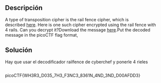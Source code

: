 ## Descripción
A type of transposition cipher is the rail fence cipher, which is described [here](https://en.wikipedia.org/wiki/Rail_fence_cipher). Here is one such cipher encrypted using the rail fence with 4 rails. Can you decrypt it?Download the message [here](https://artifacts.picoctf.net/c/274/message.txt).Put the decoded message in the picoCTF flag format,
## Solución
Hay que usar el decodificador railfence de cyberchef y ponerle 4 rieles

``` python

```

picoCTF{WH3R3_D035_7H3_F3NC3_8361N_4ND_3ND_D00AFDD3}